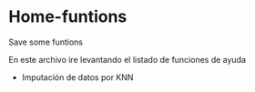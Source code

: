 # Home-funtions
Save some funtions

En este archivo ire levantando el listado de funciones de ayuda


- Imputación de datos por KNN
